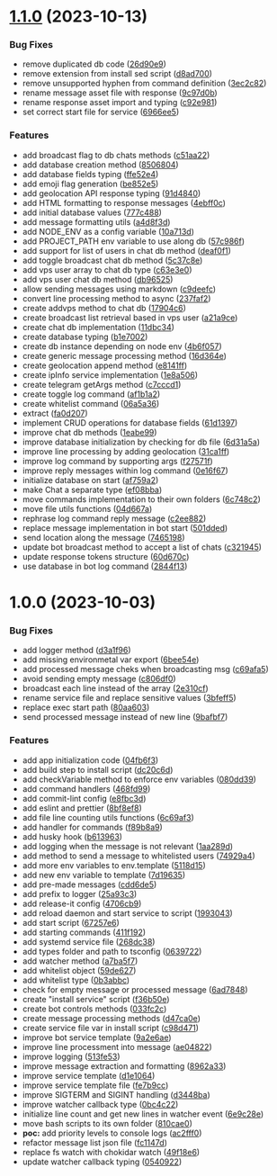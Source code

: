 

# [1.1.0](https://github.com/llapenna/vps-logger-bot/compare/1.0.0...1.1.0) (2023-10-13)


### Bug Fixes

* remove duplicated db code ([26d90e9](https://github.com/llapenna/vps-logger-bot/commit/26d90e969b39132777efda59085ec4c5a54e5c5e))
* remove extension from install sed script ([d8ad700](https://github.com/llapenna/vps-logger-bot/commit/d8ad70051a013af00ca05d935436e8328ec3532b))
* remove unsupported hyphen from command definition ([3ec2c82](https://github.com/llapenna/vps-logger-bot/commit/3ec2c82d560b1c050e45bab3b0820767c8ed7d53))
* rename message asset file with response ([9c97d0b](https://github.com/llapenna/vps-logger-bot/commit/9c97d0b7632d31d3b5bc0833c91e57dd5ef60e7e))
* rename response asset import and typing ([c92e981](https://github.com/llapenna/vps-logger-bot/commit/c92e981fbd2acbc67726e7a27212859f1d7f5339))
* set correct start file for service ([6966ee5](https://github.com/llapenna/vps-logger-bot/commit/6966ee5f7e1d3c632086e0f44ce0599fa6a5c113))


### Features

* add broadcast flag to db chats methods ([c51aa22](https://github.com/llapenna/vps-logger-bot/commit/c51aa227dbd85aa39de5030ec8c7e427f3b10c62))
* add database creation method ([8506804](https://github.com/llapenna/vps-logger-bot/commit/8506804cdb6c72b4522f9ea7be5e5eefd16182f5))
* add database fields typing ([ffe52e4](https://github.com/llapenna/vps-logger-bot/commit/ffe52e4891620628eb7d629da6e3718743a1996c))
* add emoji flag generation ([be852e5](https://github.com/llapenna/vps-logger-bot/commit/be852e5ee8d6aa9b589ebc885bebd3a18d446e56))
* add geolocation API response typing ([91d4840](https://github.com/llapenna/vps-logger-bot/commit/91d48409c17f488b9d8252adc95ceed5eae42512))
* add HTML formatting to response messages ([4ebff0c](https://github.com/llapenna/vps-logger-bot/commit/4ebff0c358e1692b159e093827f0e2965bcc9ee3))
* add initial database values ([777c488](https://github.com/llapenna/vps-logger-bot/commit/777c488a0336f6f9f4bd72a1b4a8a7e14ce2eb57))
* add message formatting utils ([a4d8f3d](https://github.com/llapenna/vps-logger-bot/commit/a4d8f3d11690bf2fe1ee3b55621955aac0840731))
* add NODE_ENV as a config variable ([10a713d](https://github.com/llapenna/vps-logger-bot/commit/10a713d7c71a18c0a17fccfe20633f5946fe2260))
* add PROJECT_PATH env variable to use along db ([57c986f](https://github.com/llapenna/vps-logger-bot/commit/57c986f57d620083cdf7740c2e30d55361795486))
* add support for list of users in chat db method ([deaf0f1](https://github.com/llapenna/vps-logger-bot/commit/deaf0f16983f6bea521e6ae752c77d6aecacd08c))
* add toggle broadcast chat db method ([5c37c8e](https://github.com/llapenna/vps-logger-bot/commit/5c37c8e6a0674dd6b31f78896a0fb2eace759a5b))
* add vps user array to chat db  type ([c63e3e0](https://github.com/llapenna/vps-logger-bot/commit/c63e3e07206fe2c25453b0113c59c8af1268577c))
* add vps user chat db method ([db96525](https://github.com/llapenna/vps-logger-bot/commit/db965252f3bcdd999d08dcd34c6b77875ddea1f0))
* allow sending messages using markdown ([c9deefc](https://github.com/llapenna/vps-logger-bot/commit/c9deefcccd4fb98bbd8400b6ea8e507624801c14))
* convert line processing method to async ([237faf2](https://github.com/llapenna/vps-logger-bot/commit/237faf245e26067fe08efd02666d9c4df4d577b1))
* create addvps method to chat db ([17904c6](https://github.com/llapenna/vps-logger-bot/commit/17904c65e9b882c18840b09d90f894dbaea9724d))
* create broadcast list retrieval based in vps user ([a21a9ce](https://github.com/llapenna/vps-logger-bot/commit/a21a9ce4d54c592e41793a72c1224bf71550f991))
* create chat db implementation ([11dbc34](https://github.com/llapenna/vps-logger-bot/commit/11dbc3478132198d68f0371b2eb5541527e19354))
* create database typing ([b1e7002](https://github.com/llapenna/vps-logger-bot/commit/b1e70020e32786d460804acb47f79aa33b7e2aba))
* create db instance depending on node env ([4b6f057](https://github.com/llapenna/vps-logger-bot/commit/4b6f057a6ab5bcbc1a1289d607b795e30f2ac128))
* create generic message processing method ([16d364e](https://github.com/llapenna/vps-logger-bot/commit/16d364eaad5f5d2f8ab46891e666eef21a705b54))
* create geolocation append method ([e8141ff](https://github.com/llapenna/vps-logger-bot/commit/e8141ff3c512f377b22a61f8888410f061ce9b6b))
* create ipInfo service implementation ([1e8a506](https://github.com/llapenna/vps-logger-bot/commit/1e8a5067d3ba1a5e14867565d95361416f4ca2e8))
* create telegram getArgs method ([c7cccd1](https://github.com/llapenna/vps-logger-bot/commit/c7cccd16e11c0363c993e95f47c882b9283059e3))
* create toggle log command ([af1b1a2](https://github.com/llapenna/vps-logger-bot/commit/af1b1a23fec4657882d0ed4489023f5acac9e6b7))
* create whitelist command ([06a5a36](https://github.com/llapenna/vps-logger-bot/commit/06a5a365a89485630ab53ce9d023a2d641a7ca4a))
* extract ([fa0d207](https://github.com/llapenna/vps-logger-bot/commit/fa0d2074078146cfa76b5045f0413d59437936db))
* implement CRUD operations for database fields ([61d1397](https://github.com/llapenna/vps-logger-bot/commit/61d13970524870aa9bbd24589bb6849414de77ed))
* improve chat db methods ([1eabe99](https://github.com/llapenna/vps-logger-bot/commit/1eabe993259ba66a74ba91387c92f17ee6ecaedd))
* improve database initialization by checking for db file ([6d31a5a](https://github.com/llapenna/vps-logger-bot/commit/6d31a5abb1a76b94807774f46e434627b6419515))
* improve line processing by adding geolocation ([31ca1ff](https://github.com/llapenna/vps-logger-bot/commit/31ca1ff17086e8d64701d8b480fa9b4408f35f9f))
* improve log command by supporting args ([f27571f](https://github.com/llapenna/vps-logger-bot/commit/f27571f4d990fcb8462d647e005bf3ad631fdf04))
* improve reply messages within log command ([0e16f67](https://github.com/llapenna/vps-logger-bot/commit/0e16f6748ecdedfcaeb50f28d9de4ea1c238c3cb))
* initialize database on start ([af759a2](https://github.com/llapenna/vps-logger-bot/commit/af759a295ec3deca74a624cc53decd05c981f03f))
* make Chat a separate type ([ef08bba](https://github.com/llapenna/vps-logger-bot/commit/ef08bbaa861421a9b3ba60c9742e02d050bb8378))
* move commands implementation to their own folders ([6c748c2](https://github.com/llapenna/vps-logger-bot/commit/6c748c27634972566173c6ca6c27fb96d395864a))
* move file utils functions ([04d667a](https://github.com/llapenna/vps-logger-bot/commit/04d667a8796d42a284aca7b1b4013dbf1fa57a45))
* rephrase log command reply message ([c2ee882](https://github.com/llapenna/vps-logger-bot/commit/c2ee8828d253a4103dcb46f401223b5ee36d9b2e))
* replace message implementation in bot start ([501dded](https://github.com/llapenna/vps-logger-bot/commit/501dded6c51d23135b7c1d13a8e82e20f9c44324))
* send location along the message ([7465198](https://github.com/llapenna/vps-logger-bot/commit/74651986777cfb2c80e6620e8beaa118095625db))
* update bot broadcast method to accept a list of chats ([c321945](https://github.com/llapenna/vps-logger-bot/commit/c321945e360d55905a0617f3f205fd520d219cc3))
* update response tokens structure ([60d670c](https://github.com/llapenna/vps-logger-bot/commit/60d670ca4ce06e583f8ffba8faf664ab0efd7a08))
* use database in bot log command ([2844f13](https://github.com/llapenna/vps-logger-bot/commit/2844f138ba6467d1df1b1c827cf9eb00860801c4))

# 1.0.0 (2023-10-03)


### Bug Fixes

* add logger method ([d3a1f96](https://github.com/llapenna/vps-logger-bot/commit/d3a1f96b8f8eed90fe59621300505a2a6b6337df))
* add missing environmetal var export ([6bee54e](https://github.com/llapenna/vps-logger-bot/commit/6bee54e9c59b2628085f8ff058097a1dc734f320))
* add processed message cheks when broadcasting msg ([c69afa5](https://github.com/llapenna/vps-logger-bot/commit/c69afa5b64af242f7ea0f5464f98ec06d83c164f))
* avoid sending empty message ([c806df0](https://github.com/llapenna/vps-logger-bot/commit/c806df02da608825511cdc54912afce9e31fe852))
* broadcast each line instead of the array ([2e310cf](https://github.com/llapenna/vps-logger-bot/commit/2e310cf1dabc3ca3dab7ebcd3a7d60c019eded5d))
* rename service file and replace sensitive values ([3bfeff5](https://github.com/llapenna/vps-logger-bot/commit/3bfeff5c70e1023fb2190f93c07d1f0c6080def8))
* replace exec start path ([80aa603](https://github.com/llapenna/vps-logger-bot/commit/80aa603d856af86ab321d249953d31cf4431202d))
* send processed message instead of new line ([9bafbf7](https://github.com/llapenna/vps-logger-bot/commit/9bafbf7a9a94db6bf81b9a13da5c5b42b8a76d19))


### Features

* add app initialization code ([04fb6f3](https://github.com/llapenna/vps-logger-bot/commit/04fb6f3cac932634e0fec806b56070d1f0f82e60))
* add build step to install script ([dc20c6d](https://github.com/llapenna/vps-logger-bot/commit/dc20c6de5bd2a791b917acf7892fd17ad50e67cf))
* add checkVariable method to enforce env variables ([080dd39](https://github.com/llapenna/vps-logger-bot/commit/080dd395bf29e504494ce6246cfa15eb658b52e6))
* add command handlers ([468fd99](https://github.com/llapenna/vps-logger-bot/commit/468fd994e3e578e6afcc66c08a0ea656418c4aa2))
* add commit-lint config ([e8fbc3d](https://github.com/llapenna/vps-logger-bot/commit/e8fbc3d2c308e6fc019a7b8e608ba50845a98e6a))
* add eslint and prettier ([8bf8ef8](https://github.com/llapenna/vps-logger-bot/commit/8bf8ef8ce809558b0882df312a8b9d769eca72ca))
* add file line counting utils functions ([6c69af3](https://github.com/llapenna/vps-logger-bot/commit/6c69af32bfef98307f9f93d90160765ddf8e5e4c))
* add handler for commands ([f89b8a9](https://github.com/llapenna/vps-logger-bot/commit/f89b8a91400f5fd2e298ae55cecf7eec45cc4c92))
* add husky hook ([b613963](https://github.com/llapenna/vps-logger-bot/commit/b613963d5650287a55f98827da37bc75b26aa50e))
* add logging when the message is not relevant ([1aa289d](https://github.com/llapenna/vps-logger-bot/commit/1aa289df1638eaeba352d158639ab5918a11a27e))
* add method to send a message to whitelisted users ([74929a4](https://github.com/llapenna/vps-logger-bot/commit/74929a4de44df65b55d6cdf34f7fe4737c9b5318))
* add more env variables to env.template ([5118d15](https://github.com/llapenna/vps-logger-bot/commit/5118d15d91d9fdee569a9d51545791dee7bf965d))
* add new env variable to template ([7d19635](https://github.com/llapenna/vps-logger-bot/commit/7d19635710a79ece8d5b9f709bdd20fb4e674bbe))
* add pre-made messages ([cdd6de5](https://github.com/llapenna/vps-logger-bot/commit/cdd6de50e8558fd8f86673fc552377209940da67))
* add prefix to logger ([25a93c3](https://github.com/llapenna/vps-logger-bot/commit/25a93c3a99bb891161caeccd29a83d19bbf3c2f0))
* add release-it config ([4706cb9](https://github.com/llapenna/vps-logger-bot/commit/4706cb98fcf9ecab03a8e0bbfdd05f88a7b0ccce))
* add reload daemon and start service to script ([1993043](https://github.com/llapenna/vps-logger-bot/commit/19930430e4a55284d293c3dce51314fd1501f388))
* add start script ([67257e6](https://github.com/llapenna/vps-logger-bot/commit/67257e63a9f398d45ae3081c88fecb0752ab3f9d))
* add starting commands ([411f192](https://github.com/llapenna/vps-logger-bot/commit/411f19261708657a1e9947b2f7dbc23e69d4887d))
* add systemd service file ([268dc38](https://github.com/llapenna/vps-logger-bot/commit/268dc389315adc06f3f0438f852ed3f74f90d8c8))
* add types folder and path to tsconfig ([0639722](https://github.com/llapenna/vps-logger-bot/commit/063972223b44b2d4320b809a07d17a980d65a35b))
* add watcher method ([a7ba5f7](https://github.com/llapenna/vps-logger-bot/commit/a7ba5f770feb63dcd58de93334e4d9b5e3928a39))
* add whitelist object ([59de627](https://github.com/llapenna/vps-logger-bot/commit/59de6276beb524d3881705adf8007503a760d0be))
* add whitelist type ([0b3abbc](https://github.com/llapenna/vps-logger-bot/commit/0b3abbc1d24b34b5f63eb8f1a112ec415790ce32))
* check for empty message or processed message ([6ad7848](https://github.com/llapenna/vps-logger-bot/commit/6ad78480c90ed09b0385731b08873423ebc9d474))
* create "install service" script ([f36b50e](https://github.com/llapenna/vps-logger-bot/commit/f36b50ecc5def836c753156a82a833e128fd63e1))
* create bot controls methods ([033fc2c](https://github.com/llapenna/vps-logger-bot/commit/033fc2c78aebea0fc72ff352f50e967214570668))
* create message processing methods ([d47ca0e](https://github.com/llapenna/vps-logger-bot/commit/d47ca0ef36f89e911fbcefe6247a59c74de1b98a))
* create service file var in install script ([c98d471](https://github.com/llapenna/vps-logger-bot/commit/c98d4710dfb37d012dda6bf5520b318731de8871))
* improve bot service template ([9a2e6ae](https://github.com/llapenna/vps-logger-bot/commit/9a2e6ae435c7b9435c9dbb68fd1658d6d20bb221))
* improve line processment into message ([ae04822](https://github.com/llapenna/vps-logger-bot/commit/ae048228ad8da10ea4641e3ab9cedf39c8c79e53))
* improve logging ([513fe53](https://github.com/llapenna/vps-logger-bot/commit/513fe537fa156a7b53a7af1025ba8a86a4d71e3c))
* improve message extraction and formatting ([8962a33](https://github.com/llapenna/vps-logger-bot/commit/8962a33ba53d377bf57667c226d021e7a6e4057f))
* improve service template ([d1e1064](https://github.com/llapenna/vps-logger-bot/commit/d1e1064a0c4aa172ba13b470a1a9f5351cd07ff5))
* improve service template file ([fe7b9cc](https://github.com/llapenna/vps-logger-bot/commit/fe7b9cc7faae7f64cbaa3581c263f096b7e36a56))
* improve SIGTERM and SIGINT handling ([d3448ba](https://github.com/llapenna/vps-logger-bot/commit/d3448baf2c8009bd8062af39b751bef48a8ffe8b))
* improve watcher callback type ([0bc4c22](https://github.com/llapenna/vps-logger-bot/commit/0bc4c22a3be723df32caf7c0bd615fd245dd4c7c))
* initialize line count and get new lines in watcher event ([6e9c28e](https://github.com/llapenna/vps-logger-bot/commit/6e9c28e16608237b772c54b29cb1c476d7491ffc))
* move bash scripts to its own folder ([810cae0](https://github.com/llapenna/vps-logger-bot/commit/810cae09119563e994efd8885b276da1be0cb856))
* **poc:** add priority levels to console logs ([ac2fff0](https://github.com/llapenna/vps-logger-bot/commit/ac2fff018c087148ef5a9d6d0950b14cfeb97118))
* refactor message list json file ([fc1147d](https://github.com/llapenna/vps-logger-bot/commit/fc1147d7bad491b691bfa1f9b39c60aabbd08e4b))
* replace fs watch with chokidar watch ([49f18e6](https://github.com/llapenna/vps-logger-bot/commit/49f18e644bce48aa734825cd88e05a1e809642fe))
* update watcher callback typing ([0540922](https://github.com/llapenna/vps-logger-bot/commit/05409222b0790e7005fb88ed5cb62c1871a8383e))